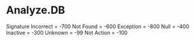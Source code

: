 # Analyze.DB
Signature Incorrect = -700
Not Found = -600
Exception = -800
Null = -400
Inactive = -300
Unknown = -99
Not Action = -100